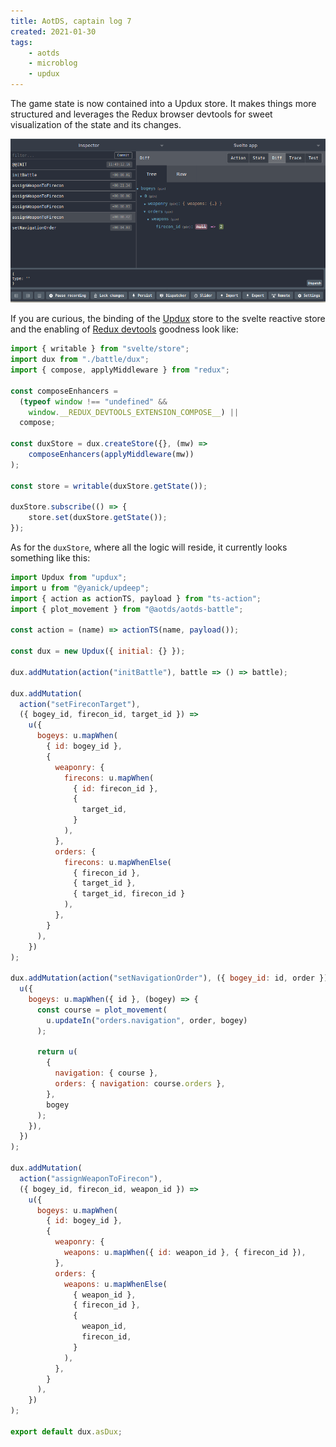 ```yaml
---
title: AotDS, captain log 7
created: 2021-01-30
tags:
    - aotds
    - microblog
    - updux
---
```


<div class="h-entry">
<div class="e-content">

<span style="display: none">#aotds, captain log 7:</span> The game state is now contained into a 
Updux store. It makes things
more structured and 
leverages the Redux browser devtools for sweet visualization of the state
and its changes.

<div style="width: 100%; text-align: center">
<img src="update.png" />
</div>

</div>
<a class="u-in-reply-to" href="https://twitter.com/yenzie/status/1352045552440143879"></a>
</div>

If you are curious, the binding of the [Updux](https://yanick.github.io/updux/#/) store to the svelte
reactive store and the enabling of [Redux
devtools](https://addons.mozilla.org/en-CA/firefox/addon/reduxdevtools/) goodness look like:

```js
import { writable } from "svelte/store";
import dux from "./battle/dux";
import { compose, applyMiddleware } from "redux";

const composeEnhancers =
  (typeof window !== "undefined" &&
    window.__REDUX_DEVTOOLS_EXTENSION_COMPOSE__) ||
  compose;

const duxStore = dux.createStore({}, (mw) =>
    composeEnhancers(applyMiddleware(mw))
);

const store = writable(duxStore.getState());

duxStore.subscribe(() => {
    store.set(duxStore.getState());
});

```

As for the `duxStore`, where all the logic will reside, it 
currently looks something like this:

```js
import Updux from "updux";
import u from "@yanick/updeep";
import { action as actionTS, payload } from "ts-action";
import { plot_movement } from "@aotds/aotds-battle";

const action = (name) => actionTS(name, payload());

const dux = new Updux({ initial: {} });

dux.addMutation(action("initBattle"), battle => () => battle);

dux.addMutation(
  action("setFireconTarget"),
  ({ bogey_id, firecon_id, target_id }) =>
    u({
      bogeys: u.mapWhen(
        { id: bogey_id },
        {
          weaponry: {
            firecons: u.mapWhen(
              { id: firecon_id },
              {
                target_id,
              }
            ),
          },
          orders: {
            firecons: u.mapWhenElse(
              { firecon_id },
              { target_id },
              { target_id, firecon_id }
            ),
          },
        }
      ),
    })
);

dux.addMutation(action("setNavigationOrder"), ({ bogey_id: id, order }) =>
  u({
    bogeys: u.mapWhen({ id }, (bogey) => {
      const course = plot_movement(
        u.updateIn("orders.navigation", order, bogey)
      );

      return u(
        {
          navigation: { course },
          orders: { navigation: course.orders },
        },
        bogey
      );
    }),
  })
);

dux.addMutation(
  action("assignWeaponToFirecon"),
  ({ bogey_id, firecon_id, weapon_id }) =>
    u({
      bogeys: u.mapWhen(
        { id: bogey_id },
        {
          weaponry: {
            weapons: u.mapWhen({ id: weapon_id }, { firecon_id }),
          },
          orders: {
            weapons: u.mapWhenElse(
              { weapon_id },
              { firecon_id },
              {
                weapon_id,
                firecon_id,
              }
            ),
          },
        }
      ),
    })
);

export default dux.asDux;
```

